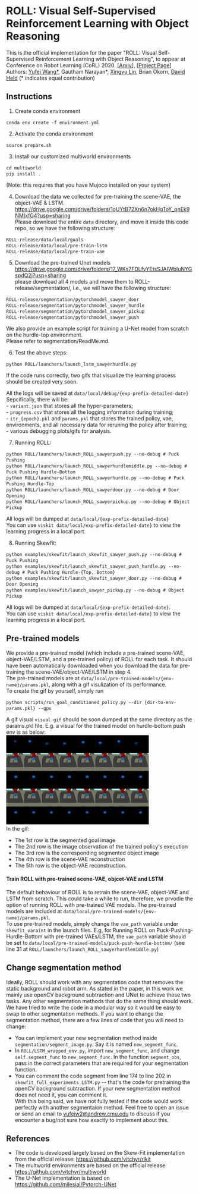 # ROLL: Visual Self-Supervised Reinforcement Learning with Object Reasoning

This is the official implementation for the paper "ROLL: Visual Self-Supervised Reinforcement Learning with Object Reasoning", to appear at Conference on Robot Learning (CoRL) 2020. [[Arxiv]()], [[Project Page](https://sites.google.com/andrew.cmu.edu/roll)]  
Authors: [Yufei Wang*](https://yufeiwang63.github.io/), Gautham Narayan*, [Xingyu Lin](https://xingyu-lin.github.io/), Brian Okorn, [David Held](https://davheld.github.io/) (* indicates equal contribution)


## Instructions
1. Create conda environment  
```
conda env create -f environment.yml
```  

2. Activate the conda environment  
```
source prepare.sh
```  

3. Install our customized multiworld environments     
```
cd multiworld
pip install .
```  
(Note: this requires that you have Mujoco installed on your system)

4. Download the data we collected for pre-training the scene-VAE, the object-VAE & LSTM.    
https://drive.google.com/drive/folders/1oUYtB72Xn6n7okHgToY_onEk9NMIxfG4?usp=sharing    
Please download the entire `data` directory, and move it inside this code repo, so we have the following structure: 
``` 
ROLL-release/data/local/goals  
ROLL-release/data/local/pre-train-lstm    
ROLL-release/data/local/pre-train-vae    
```

5. Download the pre-trained Unet models  
https://drive.google.com/drive/folders/17_WKs7FDLfyYEtsSJAIWbIuNYGspdQ2j?usp=sharing   
please download all 4 models and move them to ROLL-release/segmentation/, i.e., we will have the following structure: 
```
ROLL-release/segmentation/pytorchmodel_sawyer_door  
ROLL-release/segmentation/pytorchmodel_sawyer_hurdle  
ROLL-release/segmentation/pytorchmodel_sawyer_pickup  
ROLL-release/segmentation/pytorchmodel_sawyer_push  
```
We also provide an example script for training a U-Net model from scratch on the hurdle-top environment.  
Please refer to segmentation/ReadMe.md.

6. Test the above steps: 
```
python ROLL/launchers/launch_lstm_sawyerhurdle.py
```  
If the code runs correctly, two gifs that visualize the learning process should be created very soon.

All the logs will be saved at `data/local/debug/{exp-prefix-detailed-date}`  
Sepcifically, there will be:  
    - `variant.json` that stores all the hyper-parameters;   
    - `progress.csv` that stores all the logging information during training;  
    - `itr_{epoch}.pkl` and `params.pkl` that stores the trained policy, vae, environments, and all necessary data for reruning the policy after training;    
    - various debugging plots/gifs for analysis.     

7. Running ROLL:   
```
python ROLL/launchers/launch_ROLL_sawyerpush.py --no-debug # Puck Pushing
python ROLL/launchers/launch_ROLL_sawyerhurdlemiddle.py --no-debug # Puck Pushing Hurdle-Bottom
python ROLL/launchers/launch_ROLL_sawyerhurdle.py --no-debug # Puck Pushing Hurdle-Top
python ROLL/launchers/launch_ROLL_sawyerdoor.py --no-debug # Door Opening
python ROLL/launchers/launch_ROLL_sawyerpickup.py --no-debug # Object Pickup
```
All logs will be dumped at `data/local/{exp-prefix-detailed-date}`  
You can use `viskit data/local/exp-prefix-detailed-date}` to view the learning progress in a local port.

8. Running Skewfit:  
```
python examples/skewfit/launch_skewfit_sawyer_push.py --no-debug # Puck Pushing
python examples/skewfit/launch_skewfit_sawyer_push_hurdle.py --no-debug # Puck Pushing Hurdle-{Top, Bottom}
python examples/skewfit/launch_skewfit_sawyer_door.py --no-debug # Door Opening
python examples/skewfit/launch_sawyer_pickup.py --no-debug # Object Pickup
```
All logs will be dumped at `data/local/{exp-prefix-detailed-date}`.  
You can use `viskit data/local/exp-prefix-detailed-date}` to view the learning progress in a local port.

## Pre-trained models  
We provide a pre-trained model (which include a pre-trained scene-VAE, object-VAE/LSTM, and a pre-trained policy) of ROLL for each task. It should have been automatically downloaded when you download the data for pre-training the scene-VAE/object-VAE/LSTM in step 4.  
The pre-trained models are at `data/local/pre-trained-models/{env-name}/params.pkl`, along with a gif visulization of its performance.  
To create the gif by yourself, simply run   
```
python scripts/run_goal_conditioned_policy.py --dir {dir-to-env-params.pkl} --gpu
```   
A gif visual `visual.gif` should be soon dumped at the same directory as the params.pkl file. E.g. a visual for the trained model on hurdle-bottom push env is as below:  
![Gif](hurdle-bottom-visual.gif)   
In the gif:    
- The 1st row is the segmented goal image  
- The 2nd row is the image observation of the trained policy's execution  
- The 3rd row is the corresponding segmented object image  
- The 4th row is the scene-VAE reconstruction  
- The 5th row is the object-VAE reconstruction.   

#### Train ROLL with pre-trained scene-VAE, objcet-VAE and LSTM   
The default behaviour of ROLL is to retrain the scene-VAE, object-VAE and LSTM from scratch. This could take a while to run, therefore, we prvodie the option of running ROLL with pre-trained VAE models. The pre-trained models are included at `data/local/pre-trained-models/{env-name}/params.pkl`.   
To use pre-trained models, simply change the `vae_path` variable under `skewfit_varaint` in the launch files. E.g, for Running ROLL on Puck-Pushing-Hurdle-Bottom with pre-trained VAEs/LSTM, the `vae_path` variable should be set to `data/local/pre-trained-models/puck-push-hurdle-bottom/` (see line 31 at `ROLL/launchers/launch_ROLL_sawyerhurdlemiddle.py`) 

## Change segmentation method  
Ideally, ROLL should work with any segmentation code that removes the static background and robot arm. As stated in the paper, in this work we mainly use openCV background subtraction and UNet to achieve these two tasks. Any other segmentation methods that do the same thing should work.  
We have tried to write the code in a modular way so it would be easy to swap to other segmentation methods. If you want to change the segmentation method, there are a few lines of code that you will need to change:
- You can implement your new segmentation method inside `segmentation/segment_image.py`. Say it is named `new_segment_func`.  
- In `ROLL/LSTM_wrapped_env.py`, import `new_segment_func`, and change `self.segment_func` to `new_segment_func`. In the function `segment_obs`, pass in the correct parameters that are required for your segmentation function.  
- You can comment the code segment from line 174 to line 202 in `skewfit_full_experiments_LSTM.py` -- that's the code for pretraining the openCV background subtraction. If your new segmentation method does not need it, you can comment it.  
With this being said, we have not fully tested if the code would work perfectly with another segmentaion method. Feel free to open an issue or send an email to yufeiw2@andrew.cmu.edu to discuss if you encounter a bug/not sure how exactly to implement about this.


## References
- The code is developed largely based on the Skew-Fit implementation from the official release: https://github.com/vitchyr/rlkit
- The multworld environments are based on the official release: https://github.com/vitchyr/multiworld
- The U-Net implementation is based on https://github.com/milesial/Pytorch-UNet

